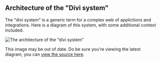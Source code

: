 <!-- TITLE: Architecture -->
<!-- SUBTITLE: A quick summary of Architecture -->

## Architecture of the "Divi system"
The "divi system" is a generic term for a complex web of applictions and integrations. Here is a diagram of this system, with some additional context included.

![The architecture of the "divi system"](https://content.screencast.com/users/graydonl92/folders/Jing/media/c40db95f-fd1f-4742-8b12-7b3279385b7c/2019-04-17_1115.png)

This image may be out of date. Do be sure you're viewing the latest diagram, you can [view the source here](https://docs.google.com/drawings/d/12Q8Lgvdibr9B2PIDhF65g4qQJ0m0uB0Ix5OpxENrlRE/edit?usp=sharing). 